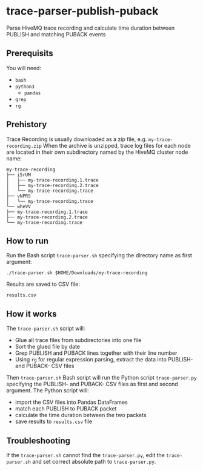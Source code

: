 # trace-parser-publish-puback
Parse HiveMQ trace recording and calculate time duration between PUBLISH and matching PUBACK events

## Prerequisits
You will need:
- `bash`
- `python3`
  - `pandas`
- `grep`
- `rg`

## Prehistory
Trace Recording is usually downloaded as a zip file, e.g. `my-trace-recording.zip`
When the archive is unzipped, trace log files for each node are located in their own subdirectory named by the HiveMQ cluster node name:
```
my-trace-recording
├── i5rUM
│   ├── my-trace-recording.1.trace
│   ├── my-trace-recording.2.trace
│   └── my-trace-recording.trace
├── vNPR5
│   └── my-trace-recording.trace
└── wheVV
├── my-trace-recording.1.trace
├── my-trace-recording.2.trace
└── my-trace-recording.trace
```

## How to run
Run the Bash script `trace-parser.sh` specifying the directory name as first argument:
```
./trace-parser.sh $HOME/Downloads/my-trace-recording
```
Results are saved to CSV file:
```
results.csv
```

## How it works
The `trace-parser.sh` script will:
- Glue all trace files from subdirectories into one file
- Sort the glued file by date
- Grep PUBLISH and PUBACK lines together with their line number
- Using `rg` for regular expression parsing, extract the data into PUBLISH- and PUBACK- CSV files

Then `trace-parser.sh` Bash script will run the Python script `trace-parser.py` specifying the PUBLISH- and PUBACK- CSV files as first and second argument.
The Python script will:
- import the CSV files into Pandas DataFrames
- match each PUBLISH to PUBACK packet
- calculate the time duration between the two packets
- save results to `results.csv` file

## Troubleshooting
If the `trace-parser.sh` cannot find the `trace-parser.py`, edit the `trace-parser.sh` and set correct absolute path to `trace-parser.py`.